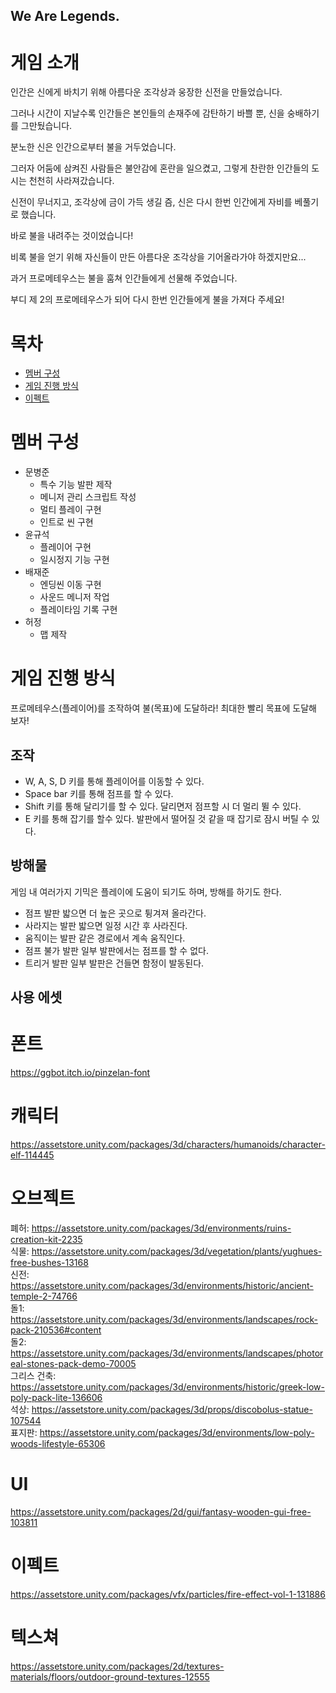 ## We Are Legends.

# 게임 소개

인간은 신에게 바치기 위해 아름다운 조각상과 웅장한 신전을 만들었습니다.

그러나 시간이 지날수록 인간들은 본인들의 손재주에 감탄하기 바쁠 뿐, 신을 숭배하기를 그만뒀습니다.

분노한 신은 인간으로부터 불을 거두었습니다.

그러자 어둠에 삼켜진 사람들은 불안감에 혼란을 일으켰고, 그렇게 찬란한 인간들의 도시는 천천히 사라져갔습니다.

신전이 무너지고, 조각상에 금이 가득 생길 즘, 신은 다시 한번 인간에게 자비를 베풀기로 했습니다.

바로 불을 내려주는 것이었습니다!

비록 불을 얻기 위해 자신들이 만든 아름다운 조각상을 기어올라가야 하겠지만요...


과거 프로메테우스는 불을 훔쳐 인간들에게 선물해 주었습니다.

부디 제 2의 프로메테우스가 되어 다시 한번 인간들에게 불을 가져다 주세요!

# 목차
- [멤버 구성](#멤버-구성)
- [게임 진행 방식](#게임-진행-방식)
- [이펙트](#이펙트)

# 멤버 구성
- 문병준
  - 특수 기능 발판 제작
  - 메니저 관리 스크립트 작성
  - 멀티 플레이 구현
  - 인트로 씬 구현
- 윤규석
  - 플레이어 구현
  - 일시정지 기능 구현
- 배재준
  - 엔딩씬 이동 구현
  - 사운드 메니저 작업
  - 플레이타임 기록 구현
- 허정
  - 맵 제작

 # 게임 진행 방식
 프로메테우스(플레이어)를 조작하여 불(목표)에 도달하라!
 최대한 빨리 목표에 도달해 보자!

 ## 조작
 - W, A, S, D 키를 통해 플레이어를 이동할 수 있다. 
 - Space bar 키를 통해 점프를 할 수 있다. 
 - Shift 키를 통해 달리기를 할 수 있다. 달리면저 점프할 시 더 멀리 뛸 수 있다.
 - E 키를 통해 잡기를 할수 있다. 발판에서 떨어질 것 같을 때 잡기로 잠시 버틸 수 있다.

## 방해물
게임 내 여러가지 기믹은 플레이에 도움이 되기도 하며, 방해를 하기도 한다.
- 점프 발판
  밟으면 더 높은 곳으로 튕겨져 올라간다.
- 사라지는 발판
  밟으면 일정 시간 후 사라진다.
- 움직이는 발판
  같은 경로에서 계속 움직인다.
- 점프 불가 발판
  일부 발판에서는 점프를 할 수 없다.
- 트리거 발판
  일부 발판은 건들면 함정이 발동된다.

## 사용 에셋
# 폰트
https://ggbot.itch.io/pinzelan-font
# 캐릭터
https://assetstore.unity.com/packages/3d/characters/humanoids/character-elf-114445
# 오브젝트
폐허: https://assetstore.unity.com/packages/3d/environments/ruins-creation-kit-2235  
식물: https://assetstore.unity.com/packages/3d/vegetation/plants/yughues-free-bushes-13168  
신전: https://assetstore.unity.com/packages/3d/environments/historic/ancient-temple-2-74766  
돌1: https://assetstore.unity.com/packages/3d/environments/landscapes/rock-pack-210536#content  
돌2: https://assetstore.unity.com/packages/3d/environments/landscapes/photoreal-stones-pack-demo-70005  
그리스 건축: https://assetstore.unity.com/packages/3d/environments/historic/greek-low-poly-pack-lite-136606  
석상: https://assetstore.unity.com/packages/3d/props/discobolus-statue-107544  
표지판: https://assetstore.unity.com/packages/3d/environments/low-poly-woods-lifestyle-65306
# UI
https://assetstore.unity.com/packages/2d/gui/fantasy-wooden-gui-free-103811
# 이펙트
https://assetstore.unity.com/packages/vfx/particles/fire-effect-vol-1-131886
# 텍스쳐
https://assetstore.unity.com/packages/2d/textures-materials/floors/outdoor-ground-textures-12555
